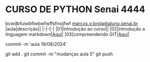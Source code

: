 # CURSO DE PYTHON Senai 4444

bcwdbfuiwbfiwbwfwffsfnsljfwf
marcos.v.loiola@aluno.senai.br
|aula|descrição||
|-|-|-|
|01|introdução ao curso||
|02|introdução a linguagem markdown|[Aqui](./aula-markdown.md)|
|03|compreendendo GIT|[Aqui](./aula-git.md)|


commit -m 'aula 19/08/2024'

git add .
git commit -m "mudanças aula 5"
git push



